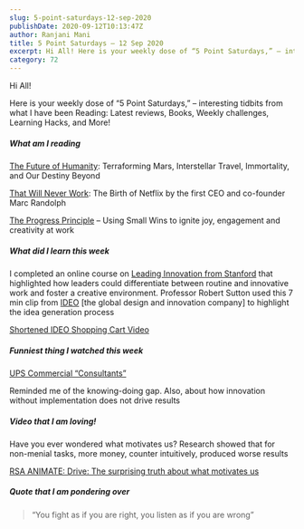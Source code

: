 ```yaml
---
slug: 5-point-saturdays-12-sep-2020
publishDate: 2020-09-12T10:13:47Z
author: Ranjani Mani
title: 5 Point Saturdays – 12 Sep 2020 
excerpt: Hi All! Here is your weekly dose of “5 Point Saturdays,” – interesting tidbits from what I have been Reading: Latest reviews, Books, Weekly challenges, Learning Hacks, and More! What am I reading The Future of Humanity: Terraforming Mars, Interstellar Travel, Immortality, and Our Destiny Beyond That Will Never Work: The Birth of Netflix by  ... 
category: 72
---
```


Hi All!

Here is your weekly dose of “5 Point Saturdays,” – interesting tidbits from what I have been Reading: Latest reviews, Books, Weekly challenges, Learning Hacks, and More!

##### What am I reading

[The Future of Humanity](https://ranjanimani.com/?nltr=NjsxO2h0dHBzOi8vd3d3LmFtYXpvbi5pbi9GdXR1cmUtSHVtYW5pdHktVGVycmFmb3JtaW5nLUludGVyc3RlbGxhci1JbW1vcnRhbGl0eS9kcC8wMTQxOTg2MDY5L3JlZj1zcl8xXzE%2FZGNoaWxkPTEma2V5d29yZHM9RnV0dXJlK29mK2h1bWFuaXR5JnFpZD0xNTk5OTAyNTg0JnNyPTgtMTs7MzQ1MTFkZTM4ZTJjMTM4MjQxY2I0Y2E5ZGJlZDQ3ODE%3D): Terraforming Mars, Interstellar Travel, Immortality, and Our Destiny Beyond

[That Will Never Work](https://ranjanimani.com/?nltr=NjsxO2h0dHBzOi8vd3d3LmFtYXpvbi5pbi9UaGF0LVdpbGwtTmV2ZXItV29yay1OZXRmbGl4L2RwLzE5MTMwNjgwNjQvcmVmPXNyXzFfMT9jcmlkPVhBUVNNVlY0NUQ4WSZkY2hpbGQ9MSZrZXl3b3Jkcz1uZXRmbGl4K3RoYXQrd2lsbCtuZXZlcit3b3JrJnFpZD0xNTk5OTAyNjE3JnNwcmVmaXg9bmV0ZmxpeCt0aGF0KyUyQ2FwcyUyQzMwMiZzcj04LTE7OzY4NzJmODA0MTYxZDI1MmNmODNlZTdhYmJmZWNkNTc1): The Birth of Netflix by the first CEO and co-founder Marc Randolph

[The Progress Principle](https://ranjanimani.com/?nltr=NjsxO2h0dHBzOi8vd3d3LmFtYXpvbi5pbi9Qcm9ncmVzcy1QcmluY2lwbGUtQW1hYmlsZS9kcC8xNDIyMTk4NTdYL3JlZj1zcl8xXzE%2FZGNoaWxkPTEma2V5d29yZHM9VGhlK1Byb2dyZXNzK1ByaW5jaXBsZSZxaWQ9MTU5OTkwMjczMiZzcj04LTE7O2U0ZWE1OWJjYWM1NGZiYTlkMDBlYTE2MDFhYjFlMmM5) – Using Small Wins to ignite joy, engagement and creativity at work

##### What did I learn this week

I completed an online course on [Leading Innovation from Stanford](https://ranjanimani.com/?nltr=NjsxO2h0dHBzOi8vb25saW5lLnN0YW5mb3JkLmVkdS9jb3Vyc2VzL3hpbmUyMjktbGVhZGluZy1pbm5vdmF0aW9uOztlMmEwYTM2MmMwYzk5ZDk3YjY3NDE3ZTYwNzI0NDkwMQ%3D%3D) that highlighted how leaders could differentiate between routine and innovative work and foster a creative environment. Professor Robert Sutton used this 7 min clip from [IDEO](https://ranjanimani.com/?nltr=NjsxO2h0dHBzOi8vd3d3LmlkZW8uY29tLzs7MmE0MDU4NjhmMjdlYjRkNTgwOWQyNWMyZDg4N2U0YWI%3D) \[the global design and innovation company\] to highlight the idea generation process 

[Shortened IDEO Shopping Cart Video](https://ranjanimani.com/?nltr=NjsxO2h0dHBzOi8vd3d3LnlvdXR1YmUuY29tL3dhdGNoP3Y9dWhPZzk1QnN5Rzg7O2FlYjZhM2MxMGU4NGQ3YWEzNjc5MDYxOTNiY2QwMDMy)

##### Funniest thing I watched this week

[UPS Commercial “Consultants”](https://ranjanimani.com/?nltr=NjsxO2h0dHBzOi8vd3d3LnlvdXR1YmUuY29tL3dhdGNoP3Y9UDdNN0EzNGI2Unc7OzI4MGRiOTNhMDUyZTg5MTkwMWIzYjk0MzMxNzhlYjYy)

Reminded me of the knowing-doing gap. Also, about how innovation without implementation does not drive results

##### Video that I am loving!

Have you ever wondered what motivates us? Research showed that for non-menial tasks, more money, counter intuitively, produced worse results

[RSA ANIMATE: Drive: The surprising truth about what motivates us](https://ranjanimani.com/?nltr=NjsxO2h0dHBzOi8vd3d3LnlvdXR1YmUuY29tL3dhdGNoP3Y9dTZYQVBudUZqSmM7O2YwNDAxODY4YzkyOGY0NDA4NjJhMmM2MzNiMDZjYzBh)

##### Quote that I am pondering over

> “You fight as if you are right, you listen as if you are wrong”